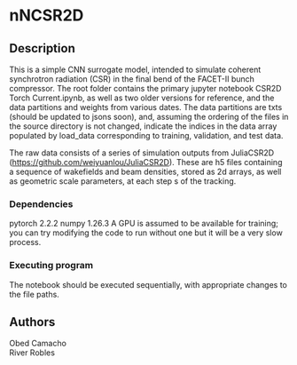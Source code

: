 # nNCSR2D

## Description

This is a simple CNN surrogate model, intended to simulate coherent synchrotron radiation (CSR) in the final
bend of the FACET-II bunch compressor. The root folder contains the primary jupyter notebook CSR2D Torch Current.ipynb,
as well as two older versions for reference, and the data partitions and weights from various dates. The data partitions
are txts (should be updated to jsons soon), and, assuming the ordering of the files in the source directory is not changed,
indicate the indices in the data array populated by load_data corresponding to training, validation, and test data.

The raw data consists of a series of simulation outputs from JuliaCSR2D (https://github.com/weiyuanlou/JuliaCSR2D). These
are h5 files containing a sequence of wakefields and beam densities, stored as 2d arrays, as well as geometric scale 
parameters, at each step s of the tracking. 

### Dependencies

pytorch 2.2.2
numpy 1.26.3
A GPU is assumed to be available for training; you can try modifying the code to run without one but it will be a very
slow process.

### Executing program

The notebook should be executed sequentially, with appropriate changes to the file paths.

## Authors

Obed Camacho  
River Robles
